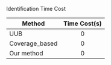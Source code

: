 Identification Time Cost

|Method|Time Cost(s)|
|----------|:-------------:|
|UUB|0|
|Coverage_based|0|
|Our method|0|
